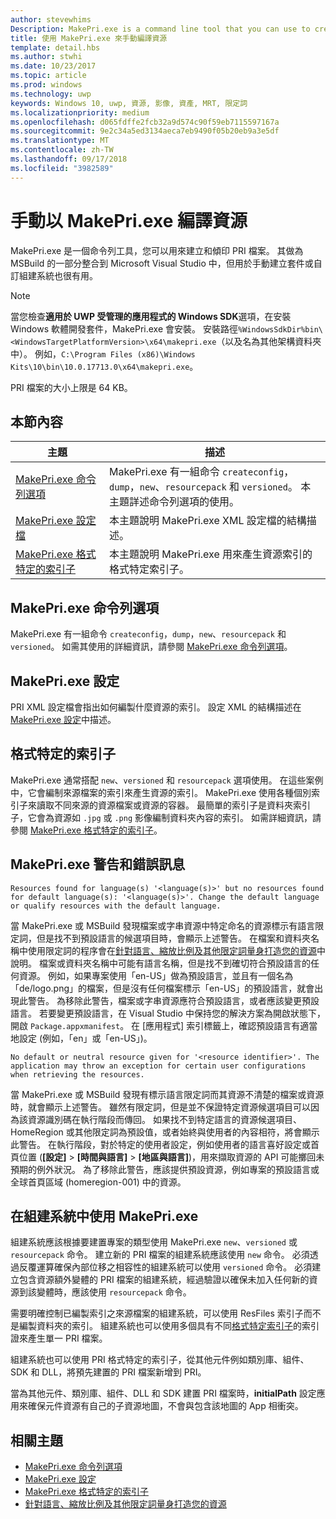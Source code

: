 ```yaml
---
author: stevewhims
Description: MakePri.exe is a command line tool that you can use to create and dump PRI files. It is integrated as part of MSBuild within Microsoft Visual Studio, but it could be useful to you for creating packages manually or with a custom build system.
title: 使用 MakePri.exe 來手動編譯資源
template: detail.hbs
ms.author: stwhi
ms.date: 10/23/2017
ms.topic: article
ms.prod: windows
ms.technology: uwp
keywords: Windows 10, uwp, 資源, 影像, 資產, MRT, 限定詞
ms.localizationpriority: medium
ms.openlocfilehash: d065fdffe2fcb32a9d574c90f59eb7115597167a
ms.sourcegitcommit: 9e2c34a5ed3134aeca7eb9490f05b20eb9a3e5df
ms.translationtype: MT
ms.contentlocale: zh-TW
ms.lasthandoff: 09/17/2018
ms.locfileid: "3982589"
---
```

# <a name="compile-resources-manually-with-makepriexe"></a>手動以 MakePri.exe 編譯資源

MakePri.exe 是一個命令列工具，您可以用來建立和傾印 PRI 檔案。 其做為 MSBuild 的一部分整合到 Microsoft Visual Studio 中，但用於手動建立套件或自訂組建系統也很有用。

> [!NOTE]
> 當您檢查**適用於 UWP 受管理的應用程式的 Windows SDK**選項，在安裝 Windows 軟體開發套件，MakePri.exe 會安裝。 安裝路徑`%WindowsSdkDir%bin\<WindowsTargetPlatformVersion>\x64\makepri.exe`（以及名為其他架構資料夾中）。 例如，`C:\Program Files (x86)\Windows Kits\10\bin\10.0.17713.0\x64\makepri.exe`。

PRI 檔案的大小上限是 64 KB。

## <a name="in-this-section"></a>本節內容
|主題|描述|
|-|-|
| [MakePri.exe 命令列選項](makepri-exe-command-options.md) | MakePri.exe 有一組命令 `createconfig`，`dump`，`new`、`resourcepack` 和 `versioned`。 本主題詳述命令列選項的使用。 |
| [MakePri.exe 設定檔](makepri-exe-configuration.md) | 本主題說明 MakePri.exe XML 設定檔的結構描述。 |
| [MakePri.exe 格式特定的索引子](makepri-exe-format-specific-indexers.md) | 本主題說明 MakePri.exe 用來產生資源索引的格式特定索引子。 |

## <a name="makepriexe-command-line-options"></a>MakePri.exe 命令列選項

MakePri.exe 有一組命令 `createconfig`，`dump`，`new`、`resourcepack` 和 `versioned`。 如需其使用的詳細資訊，請參閱 [MakePri.exe 命令列選項](makepri-exe-command-options.md)。

## <a name="makepriexe-configuration"></a>MakePri.exe 設定

PRI XML 設定檔會指出如何編製什麼資源的索引。 設定 XML 的結構描述在 [MakePri.exe 設定](makepri-exe-configuration.md)中描述。

## <a name="format-specific-indexers"></a>格式特定的索引子

MakePri.exe 通常搭配 `new`、`versioned` 和 `resourcepack` 選項使用。 在這些案例中，它會編制來源檔案的索引來產生資源的索引。 MakePri.exe 使用各種個別索引子來讀取不同來源的資源檔案或資源的容器。 最簡單的索引子是資料夾索引子，它會為資源如 `.jpg` 或 `.png` 影像編制資料夾內容的索引。 如需詳細資訊，請參閱 [MakePri.exe 格式特定的索引子](makepri-exe-format-specific-indexers.md)。

## <a name="makepriexe-warnings-and-error-messages"></a>MakePri.exe 警告和錯誤訊息

```
Resources found for language(s) '<language(s)>' but no resources found for default language(s): '<language(s)>'. Change the default language or qualify resources with the default language.
```

當 MakePri.exe 或 MSBuild 發現檔案或字串資源中特定命名的資源標示有語言限定詞，但是找不到預設語言的候選項目時，會顯示上述警告。 在檔案和資料夾名稱中使用限定詞的程序會在[針對語言、縮放比例及其他限定詞量身打造您的資源](tailor-resources-lang-scale-contrast.md)中說明。 檔案或資料夾名稱中可能有語言名稱，但是找不到確切符合預設語言的任何資源。 例如，如果專案使用「en-US」做為預設語言，並且有一個名為「de/logo.png」的檔案，但是沒有任何檔案標示「en-US」的預設語言，就會出現此警告。 為移除此警告，檔案或字串資源應符合預設語言，或者應該變更預設語言。 若要變更預設語言，在 Visual Studio 中保持您的解決方案為開啟狀態下，開啟 `Package.appxmanifest`。 在 \[應用程式\] 索引標籤上，確認預設語言有適當地設定 (例如，「en」或「en-US」)。

```
No default or neutral resource given for '<resource identifier>'. The application may throw an exception for certain user configurations when retrieving the resources.
```

當 MakePri.exe 或 MSBuild 發現有標示語言限定詞而其資源不清楚的檔案或資源時，就會顯示上述警告。 雖然有限定詞，但是並不保證特定資源候選項目可以因為該資源識別碼在執行階段而傳回。 如果找不到特定語言的資源候選項目、HomeRegion 或其他限定詞為預設值，或者始終與使用者的內容相符，將會顯示此警告。 在執行階段，對於特定的使用者設定，例如使用者的語言喜好設定或首頁位置 (**\[設定\]** > **\[時間與語言\]** > **\[地區與語言\]**)，用來擷取資源的 API 可能擲回未預期的例外狀況。 為了移除此警告，應該提供預設資源，例如專案的預設語言或全球首頁區域 (homeregion-001) 中的資源。

## <a name="using-makepriexe-in-a-build-system"></a>在組建系統中使用 MakePri.exe

組建系統應該根據要建置專案的類型使用 MakePri.exe `new`、`versioned` 或 `resourcepack` 命令。 建立新的 PRI 檔案的組建系統應該使用 `new` 命令。 必須透過反覆運算確保內部位移之相容性的組建系統可以使用 `versioned` 命令。 必須建立包含資源額外變體的 PRI 檔案的組建系統，經過驗證以確保未加入任何新的資源到該變體時，應該使用 `resourcepack` 命令。

需要明確控制已編製索引之來源檔案的組建系統，可以使用 ResFiles 索引子而不是編製資料夾的索引。 組建系統也可以使用多個具有不同[格式特定索引子](makepri-exe-format-specific-indexers.md)的索引證來產生單一 PRI 檔案。

組建系統也可以使用 PRI 格式特定的索引子，從其他元件例如類別庫、組件、SDK 和 DLL，將預先建置的 PRI 檔案新增到 PRI。

當為其他元件、類別庫、組件、DLL 和 SDK 建置 PRI 檔案時，**initialPath** 設定應用來確保元件資源有自己的子資源地圖，不會與包含該地圖的 App 相衝突。

## <a name="related-topics"></a>相關主題
* [MakePri.exe 命令列選項](makepri-exe-command-options.md)
* [MakePri.exe 設定](makepri-exe-configuration.md)
* [MakePri.exe 格式特定的索引子](makepri-exe-format-specific-indexers.md)
* [針對語言、縮放比例及其他限定詞量身打造您的資源](tailor-resources-lang-scale-contrast.md)
